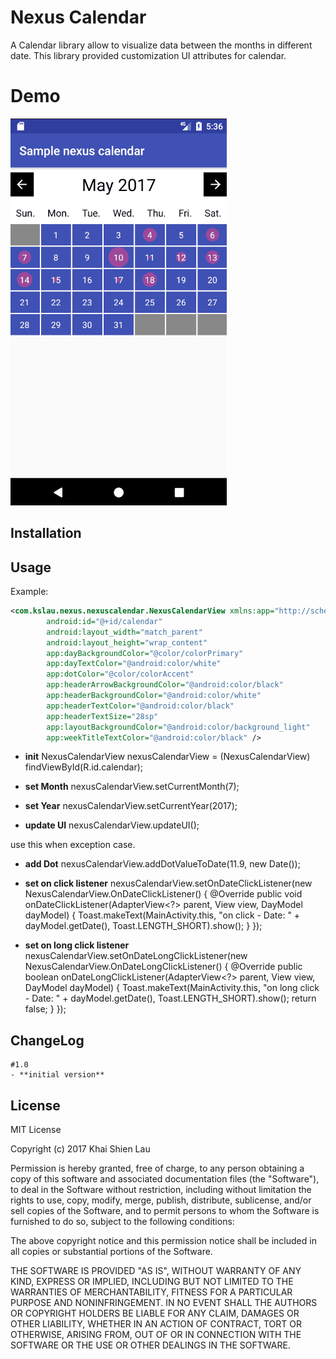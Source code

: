 # Nexus Calendar
A Calendar library allow to visualize data between the months in different date. This library provided customization UI attributes for calendar.  

# Demo
![alt tag](nexusCalendarDemo.gif)

## Installation

## Usage
Example:

```xml
<com.kslau.nexus.nexuscalendar.NexusCalendarView xmlns:app="http://schemas.android.com/apk/res-auto"
        android:id="@+id/calendar"
        android:layout_width="match_parent"
        android:layout_height="wrap_content"
        app:dayBackgroundColor="@color/colorPrimary"
        app:dayTextColor="@android:color/white"
        app:dotColor="@color/colorAccent"
        app:headerArrowBackgroundColor="@android:color/black"
        app:headerBackgroundColor="@android:color/white"
        app:headerTextColor="@android:color/black"
        app:headerTextSize="28sp"
        app:layoutBackgroundColor="@android:color/background_light"
        app:weekTitleTextColor="@android:color/black" />
```

 - **init**
	NexusCalendarView nexusCalendarView = (NexusCalendarView) findViewById(R.id.calendar);

 - **set Month**
	nexusCalendarView.setCurrentMonth(7);

 - **set Year**
	nexusCalendarView.setCurrentYear(2017);

 - **update UI**
	nexusCalendarView.updateUI();

use this when exception case.

 - **add Dot**
	nexusCalendarView.addDotValueToDate(11.9, new Date());

 - **set on click listener**
	nexusCalendarView.setOnDateClickListener(new NexusCalendarView.OnDateClickListener() {
            @Override
            public void onDateClickListener(AdapterView<?> parent, View view, DayModel dayModel) {
                Toast.makeText(MainActivity.this, "on click - Date: " + dayModel.getDate(), Toast.LENGTH_SHORT).show();
            }
        });

 - **set on long click listener**
	 nexusCalendarView.setOnDateLongClickListener(new NexusCalendarView.OnDateLongClickListener() {
            @Override
            public boolean onDateLongClickListener(AdapterView<?> parent, View view, DayModel dayModel) {
                Toast.makeText(MainActivity.this, "on long click - Date: " + dayModel.getDate(), Toast.LENGTH_SHORT).show();
                return false;
            }
        });
	
	
## ChangeLog
	#1.0
	- **initial version**

## License
MIT License

Copyright (c) 2017 Khai Shien Lau

Permission is hereby granted, free of charge, to any person obtaining a copy
of this software and associated documentation files (the "Software"), to deal
in the Software without restriction, including without limitation the rights
to use, copy, modify, merge, publish, distribute, sublicense, and/or sell
copies of the Software, and to permit persons to whom the Software is
furnished to do so, subject to the following conditions:

The above copyright notice and this permission notice shall be included in all
copies or substantial portions of the Software.

THE SOFTWARE IS PROVIDED "AS IS", WITHOUT WARRANTY OF ANY KIND, EXPRESS OR
IMPLIED, INCLUDING BUT NOT LIMITED TO THE WARRANTIES OF MERCHANTABILITY,
FITNESS FOR A PARTICULAR PURPOSE AND NONINFRINGEMENT. IN NO EVENT SHALL THE
AUTHORS OR COPYRIGHT HOLDERS BE LIABLE FOR ANY CLAIM, DAMAGES OR OTHER
LIABILITY, WHETHER IN AN ACTION OF CONTRACT, TORT OR OTHERWISE, ARISING FROM,
OUT OF OR IN CONNECTION WITH THE SOFTWARE OR THE USE OR OTHER DEALINGS IN THE
SOFTWARE.

